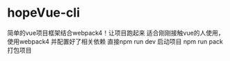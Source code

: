 # hopeVue-cli
简单的vue项目框架结合webpack4！让项目跑起来
适合刚刚接触vue的人使用，
使用webpack4 并配置好了相关依赖
直接npm run dev 启动项目 npm run pack 打包项目
